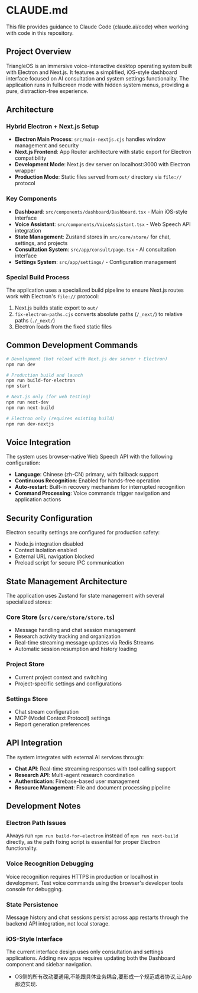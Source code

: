 # CLAUDE.md

This file provides guidance to Claude Code (claude.ai/code) when working with code in this repository.

## Project Overview

TriangleOS is an immersive voice-interactive desktop operating system built with Electron and Next.js. It features a simplified, iOS-style dashboard interface focused on AI consultation and system settings functionality. The application runs in fullscreen mode with hidden system menus, providing a pure, distraction-free experience.

## Architecture

### Hybrid Electron + Next.js Setup
- **Electron Main Process**: `src/main-nextjs.cjs` handles window management and security
- **Next.js Frontend**: App Router architecture with static export for Electron compatibility
- **Development Mode**: Next.js dev server on localhost:3000 with Electron wrapper
- **Production Mode**: Static files served from `out/` directory via `file://` protocol

### Key Components
- **Dashboard**: `src/components/dashboard/Dashboard.tsx` - Main iOS-style interface
- **Voice Assistant**: `src/components/VoiceAssistant.tsx` - Web Speech API integration
- **State Management**: Zustand stores in `src/core/store/` for chat, settings, and projects
- **Consultation System**: `src/app/consult/page.tsx` - AI consultation interface
- **Settings System**: `src/app/settings/` - Configuration management

### Special Build Process
The application uses a specialized build pipeline to ensure Next.js routes work with Electron's `file://` protocol:

1. Next.js builds static export to `out/`
2. `fix-electron-paths.cjs` converts absolute paths (`/_next/`) to relative paths (`./_next/`)
3. Electron loads from the fixed static files

## Common Development Commands

```bash
# Development (hot reload with Next.js dev server + Electron)
npm run dev

# Production build and launch
npm run build-for-electron
npm start

# Next.js only (for web testing)
npm run next-dev
npm run next-build

# Electron only (requires existing build)
npm run dev-nextjs
```

## Voice Integration

The system uses browser-native Web Speech API with the following configuration:
- **Language**: Chinese (zh-CN) primary, with fallback support
- **Continuous Recognition**: Enabled for hands-free operation
- **Auto-restart**: Built-in recovery mechanism for interrupted recognition
- **Command Processing**: Voice commands trigger navigation and application actions

## Security Configuration

Electron security settings are configured for production safety:
- Node.js integration disabled
- Context isolation enabled
- External URL navigation blocked
- Preload script for secure IPC communication

## State Management Architecture

The application uses Zustand for state management with several specialized stores:

### Core Store (`src/core/store/store.ts`)
- Message handling and chat session management
- Research activity tracking and organization
- Real-time streaming message updates via Redis Streams
- Automatic session resumption and history loading

### Project Store
- Current project context and switching
- Project-specific settings and configurations

### Settings Store  
- Chat stream configuration
- MCP (Model Context Protocol) settings
- Report generation preferences

## API Integration

The system integrates with external AI services through:
- **Chat API**: Real-time streaming responses with tool calling support
- **Research API**: Multi-agent research coordination
- **Authentication**: Firebase-based user management
- **Resource Management**: File and document processing pipeline

## Development Notes

### Electron Path Issues
Always run `npm run build-for-electron` instead of `npm run next-build` directly, as the path fixing script is essential for proper Electron functionality.

### Voice Recognition Debugging
Voice recognition requires HTTPS in production or localhost in development. Test voice commands using the browser's developer tools console for debugging.

### State Persistence
Message history and chat sessions persist across app restarts through the backend API integration, not local storage.

### iOS-Style Interface
The current interface design uses only consultation and settings applications. Adding new apps requires updating both the Dashboard component and sidebar navigation.
- OS侧的所有改动要通用,不能跟具体业务耦合,要形成一个规范或者协议,让App那边实现.